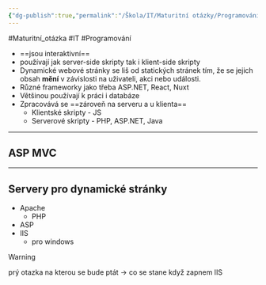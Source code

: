 ```yaml
---
{"dg-publish":true,"permalink":"/Škola/IT/Maturitní otázky/Programování/Dynamické webové stránky/","created":"2023-12-19T09:11:20.394+01:00","updated":"2024-03-15T15:12:26.590+01:00"}
---
```


#Maturitní_otázka #IT #Programování 

<div class="transclusion internal-embed is-loaded"><div class="markdown-embed">



- ==jsou interaktivní==
- používají jak server-side skripty tak i klient-side skripty
- Dynamické webové stránky se liš od statických stránek tím, že se jejich obsah **mění** v závislosti na uživateli, akci nebo události.
- Různé frameworky jako třeba ASP.NET, React, Nuxt
- Většinou používají k práci i databáze 
- Zpracovává se ==zároveň na serveru a u klienta==
	- Klientské skripty - JS
	- Serverové skripty - PHP, ASP.NET, Java

</div></div>

___
## ASP MVC


___
## Servery pro dynamické stránky
- Apache 
	- PHP
- ASP
- IIS 
	- pro windows

> [!WARNING]
> prý otazka na kterou se bude ptát -> co se stane když zapnem IIS